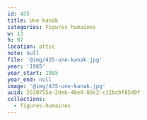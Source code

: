 ```yaml
---
id: 435
title: Une kanak
categories: Figures humaines
w: 13
h: 97
location: attic
note: null
file: '@img/435-une-kanak.jpg'
year: '1985'
year_start: 1985
year_end: null
image: '@img/435-une-kanak.jpg'
uuid: 2530755a-2deb-48e8-88c2-c11bcbf85d0f
collections:
  - figures-humaines
---
```


